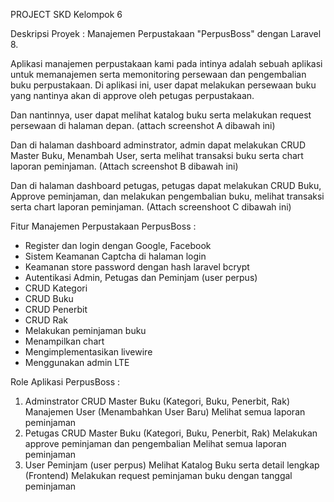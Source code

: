 PROJECT SKD Kelompok 6

Deskripsi Proyek : 
Manajemen Perpustakaan "PerpusBoss" dengan Laravel 8. 

Aplikasi manajemen perpustakaan kami pada intinya adalah sebuah aplikasi untuk 
memanajemen serta memonitoring persewaan dan pengembalian buku perpustakaan.
Di aplikasi ini, user dapat melakukan persewaan buku yang nantinya akan di approve
oleh petugas perpustakaan.

Dan nantinnya, user dapat melihat katalog buku serta melakukan request persewaan di
halaman depan. (attach screenshot A dibawah ini)

Dan di halaman dashboard adminstrator, admin dapat melakukan CRUD Master Buku, Menambah User, 
serta melihat transaksi buku serta chart laporan peminjaman.
(Attach screenshot B dibawah ini)

Dan di halaman dashboard petugas, petugas dapat melakukan CRUD Buku, Approve peminjaman,
dan melakukan pengembalian buku, melihat transaksi serta chart laporan peminjaman.
(Attach screenshoot C dibawah ini)


Fitur Manajemen Perpustakaan PerpusBoss :
- Register dan login dengan Google, Facebook
- Sistem Keamanan Captcha di halaman login
- Keamanan store password dengan hash laravel bcrypt
- Autentikasi Admin, Petugas dan Peminjam (user perpus)
- CRUD Kategori
- CRUD Buku
- CRUD Penerbit
- CRUD Rak
- Melakukan peminjaman buku
- Menampilkan chart
- Mengimplementasikan livewire
- Menggunakan admin LTE

Role Aplikasi PerpusBoss :
1. Adminstrator
	CRUD Master Buku (Kategori, Buku, Penerbit, Rak)
	Manajemen User (Menambahkan User Baru)
	Melihat semua laporan peminjaman
2. Petugas
	CRUD Master Buku (Kategori, Buku, Penerbit, Rak)
	Melakukan approve peminjaman dan pengembalian
	Melihat semua laporan peminjaman
3. User Peminjam (user perpus)
	Melihat Katalog Buku serta detail lengkap (Frontend)
	Melakukan request peminjaman buku dengan tanggal peminjaman
